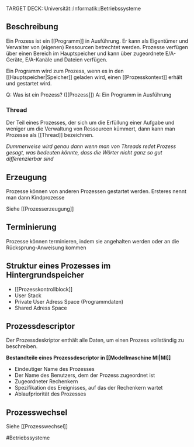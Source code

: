 TARGET DECK: Universität::Informatik::Betriebssysteme

## Beschreibung
Ein Prozess ist ein [[Programm]] in Ausführung. Er kann als Eigentümer und Verwalter von (eigenen) Ressourcen betrechtet werden.
Prozesse verfügen über einen Bereich im Hauptspeicher und kann über zugeordnete E/A-Geräte, E/A-Kanäle und Dateien verfügen.

Ein Programm wird zum Prozess, wenn es in den [[Hauptspeicher|Speicher]] geladen wird, einen [[Prozesskontext]] erhält und gestartet wird.

Q: Was ist ein Prozess? ([[Prozess]])
A: Ein Programm in Ausführung
<!--ID: 1642897217464-->


### Thread
Der Teil eines Prozesses, der sich um die Erfüllung einer Aufgabe und weniger um die Verwaltung von Ressourcen kümmert, dann kann man Prozesse als [[Thread]] bezeichnen.

*Dummerweise wird genau dann wenn man von Threads redet Prozess gesagt, was bedeuten könnte, dass die Wörter nicht ganz so gut differenzierbar sind*

## Erzeugung
Prozesse können von anderen Prozessen gestartet werden. Ersteres nennt man dann Kindprozesse

Siehe [[Prozesserzeugung]]

## Terminierung
Prozesse können terminieren, indem sie angehalten werden oder an die Rücksprung-Anweisung kommen


## Struktur eines Prozesses im Hintergrundspeicher
- [[Prozesskontrollblock]]
- User Stack
- Private User Adress Space (Programmdaten)
- Shared Adress Space

## Prozessdescriptor
Der Prozessdeskriptor enthält alle Daten, um einen Prozess vollständig zu beschreiben.

**Bestandteile eines Prozessdescriptor in [[Modellmaschine MI|MI]]**
- Eindeutiger Name des Prozesses
- Der Name des Benutzers, dem der Prozess zugeordnet ist
- Zugeordneter Rechenkern
- Spezifikation des Ereignisses, auf das der Rechenkern wartet
- Ablaufpriorität des Prozesses

## Prozesswechsel
Siehe [[Prozesswechsel]]

#Betriebssysteme 